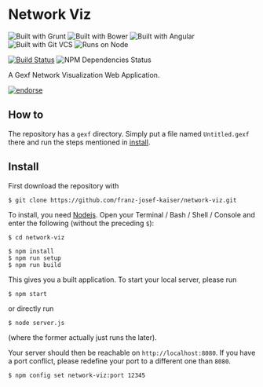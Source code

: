 # Network Viz

![Built with Grunt](https://raw.githubusercontent.com/franz-josef-kaiser/network-viz/master/docs/assets/img/grunt-short-flat.png)
![Built with Bower](https://raw.githubusercontent.com/franz-josef-kaiser/network-viz/master/docs/assets/img/bower-short-flat.png)
![Built with Angular](https://raw.githubusercontent.com/franz-josef-kaiser/network-viz/master/docs/assets/img/angular-short-flat.png)
![Built with Git VCS](https://raw.githubusercontent.com/franz-josef-kaiser/network-viz/master/docs/assets/img/git-short-flat.png)
![Runs on Node](https://raw.githubusercontent.com/franz-josef-kaiser/network-viz/master/docs/assets/img/node-short-flat.png)

[![Build Status](https://travis-ci.org/franz-josef-kaiser/network-viz.svg?branch=master)](https://travis-ci.org/franz-josef-kaiser/network-viz)
![NPM Dependencies Status](http://img.shields.io/david/franz-josef-kaiser/network-viz.svg)

A Gexf Network Visualization Web Application.

[![endorse](https://api.coderwall.com/franz-josef-kaiser/endorsecount.png)](https://coderwall.com/franz-josef-kaiser)

## How to

The repository has a `gexf` directory. Simply put a file named `Untitled.gexf` there and
run the steps mentioned in [install](#install).

## Install

First download the repository with

	$ git clone https://github.com/franz-josef-kaiser/network-viz.git

To install, you need [Nodejs](nodejs.org/). Open your Terminal / Bash / Shell / Console and
enter the following (without the preceding `$`):

	$ cd network-viz

	$ npm install
	$ npm run setup
	$ npm run build

This gives you a built application. To start your local server, please run

	$ npm start

or directly run

	$ node server.js

(where the former actually just runs the later).

Your server should then be reachable on `http://localhost:8080`. If you have a port conflict,
please redefine your port to a different one than `8080`.

	$ npm config set network-viz:port 12345